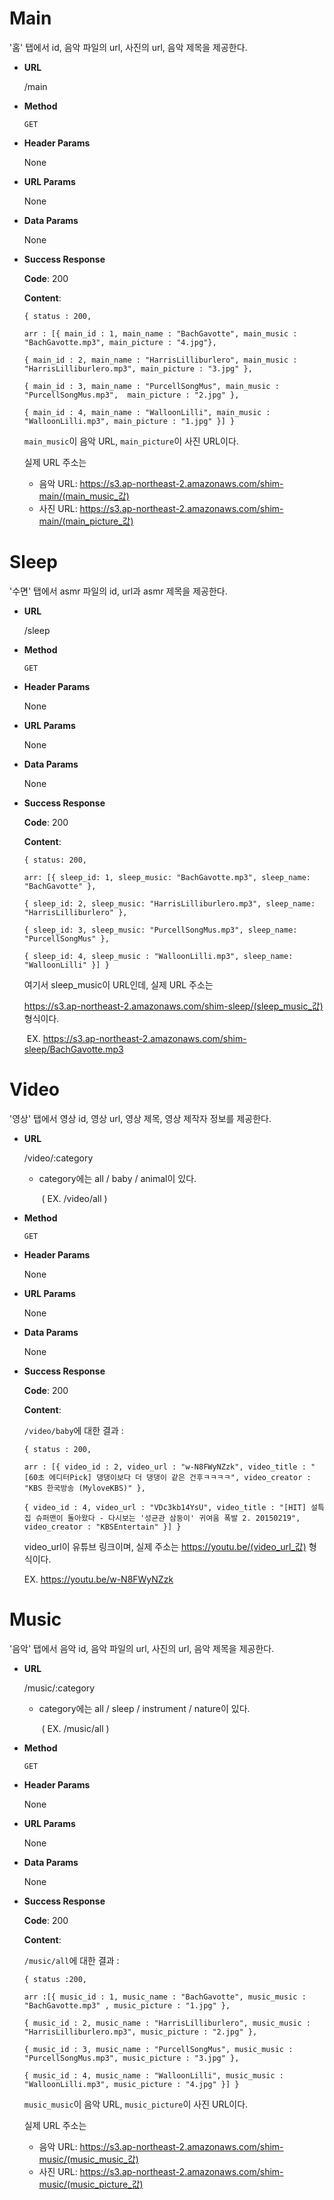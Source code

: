 # Main

'홈' 탭에서 id, 음악 파일의 url, 사진의 url, 음악 제목을 제공한다.

- **URL**

  /main

- **Method**

  `GET`

- **Header Params**

  None

- **URL Params**

  None

- **Data Params**

  None

- **Success Response**

  **Code**: 200

  **Content**:

  `{ status : 200,`

  `arr : [{ main_id : 1, main_name : "BachGavotte", main_music : "BachGavotte.mp3", main_picture : "4.jpg"},`

  `{ main_id : 2, main_name : "HarrisLilliburlero", main_music : "HarrisLilliburlero.mp3", main_picture : "3.jpg" },`

  `{ main_id : 3, main_name : "PurcellSongMus", main_music : "PurcellSongMus.mp3",  main_picture : "2.jpg" },`

  `{ main_id : 4, main_name : "WalloonLilli", main_music : "WalloonLilli.mp3", main_picture : "1.jpg" }] }`

  `main_music`이  음악 URL, `main_picture`이 사진 URL이다.

  실제 URL 주소는

  - 음악 URL: <https://s3.ap-northeast-2.amazonaws.com/shim-main/(main_music_값)>
  - 사진 URL: <https://s3.ap-northeast-2.amazonaws.com/shim-main/(main_picture_값)>







# Sleep

'수면' 탭에서 asmr 파일의 id, url과 asmr 제목을 제공한다.

- **URL**

  /sleep

- **Method**

  `GET`

- **Header Params**

  None

- **URL Params**

  None

- **Data Params**

  None

- **Success Response**

  **Code**: 200

  **Content**:

  `{ status: 200, `

  `arr: [{ sleep_id: 1, sleep_music: "BachGavotte.mp3", sleep_name: "BachGavotte" }, `

  `{ sleep_id: 2, sleep_music: "HarrisLilliburlero.mp3", sleep_name: "HarrisLilliburlero" }, `

  `{ sleep_id: 3, sleep_music: "PurcellSongMus.mp3", sleep_name: "PurcellSongMus" }, `

  `{ sleep_id: 4, sleep_music : "WalloonLilli.mp3", sleep_name: "WalloonLilli" }] }`

  여기서 sleep_music이 URL인데, 실제 URL 주소는

  <https://s3.ap-northeast-2.amazonaws.com/shim-sleep/(sleep_music_값)>  형식이다.

  ​	EX. <https://s3.ap-northeast-2.amazonaws.com/shim-sleep/BachGavotte.mp3>







# Video

'영상' 탭에서 영상 id, 영상 url, 영상 제목, 영상 제작자 정보를 제공한다.

- **URL**

  /video/:category

  - category에는 all / baby / animal이 있다.

    ​	( EX. /video/all )

- **Method**

  `GET`

- **Header Params**

  None

- **URL Params**

  None

- **Data Params**

  None

- **Success Response**

  **Code**: 200

  **Content**:

  `/video/baby`에 대한 결과 :

  `{ status : 200,`

  `arr : [{ video_id : 2, video_url : "w-N8FWyNZzk", video_title : "[60초 에디터Pick] 댕댕이보다 더 댕댕이 같은 건후ㅋㅋㅋㅋ", video_creator : "KBS 한국방송 (MyloveKBS)" },`

  `{ video_id : 4, video_url : "VDc3kb14YsU", video_title : "[HIT] 설특집 슈퍼맨이 돌아왔다 - 다시보는 '성균관 삼둥이' 귀여움 폭발 2. 20150219", video_creator : "KBSEntertain" }] }`

  video_url이 유튜브 링크이며, 실제 주소는 https://youtu.be/(video_url_값) 형식이다.

  EX. https://youtu.be/w-N8FWyNZzk








# Music

'음악' 탭에서 음악 id, 음악 파일의 url, 사진의 url, 음악 제목을 제공한다.

- **URL**

  /music/:category

  * category에는 all / sleep / instrument / nature이 있다.

    ​	( EX. /music/all )

- **Method**

  `GET`

- **Header Params**

  None

- **URL Params**

  None

- **Data Params**

  None

- **Success Response**

  **Code**: 200

  **Content**:

  `/music/all`에 대한 결과 :

  `{ status :200,`

  `arr :[{ music_id : 1, music_name : "BachGavotte", music_music : "BachGavotte.mp3" , music_picture : "1.jpg" },`

  `{ music_id : 2, music_name : "HarrisLilliburlero", music_music : "HarrisLilliburlero.mp3", music_picture : "2.jpg" },`

  `{ music_id : 3, music_name : "PurcellSongMus", music_music : "PurcellSongMus.mp3", music_picture : "3.jpg" },`

  `{ music_id : 4, music_name : "WalloonLilli", music_music : "WalloonLilli.mp3", music_picture : "4.jpg" }] }`

  `music_music`이  음악 URL, `music_picture`이 사진 URL이다.

  실제 URL 주소는

  * 음악 URL: <https://s3.ap-northeast-2.amazonaws.com/shim-music/(music_music_값)>
  * 사진 URL: <https://s3.ap-northeast-2.amazonaws.com/shim-music/(music_picture_값)>
